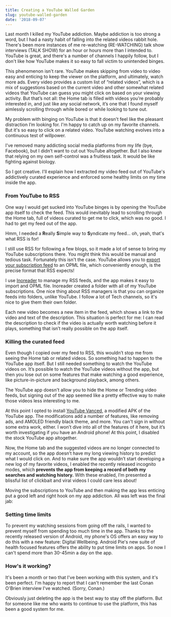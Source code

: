 ```yaml
---
title: Creating a YouTube Walled Garden
slug: youtube-walled-garden
date: '2018-09-07'
---
```


Last month I killed my YouTube addiction. Maybe addiction is too strong a word, but I had a nasty habit of falling into the related videos rabbit hole. There's been more instances of me re-watching (RE-WATCHING) talk show interviews (TALK SHOW) for an hour or hours more than I intended to. YouTube is great, and there's a number of channels I happily follow, but I don't like how YouTube makes it so easy to fall victim to unintended binges.

This phenomenon isn't rare. YouTube makes skipping from video to video easy and enticing to keep the viewer on the platform, and ultimately, watch more ads. Every video provides a custom list of “related videos”, which is a mix of suggestions based on the current video and other somewhat related videos that YouTube can guess you might click on based on your viewing activity. But that’s not all: the Home tab is filled with videos you're probably interested in, and just like any social network, it’s one that I found myself aimlessly scrolling through while bored or while looking to tune out.

My problem with binging on YouTube is that it doesn't feel like the pleasant distraction I’m looking for. I'm happy to catch up on my favorite channels. But it's so easy to click on a related video. YouTube watching evolves into a continuous test of willpower.

I've removed many addicting social media platforms from my life (bye, Facebook), but I didn’t want to cut out YouTube altogether. But I also knew that relying on my own self-control was a fruitless task. It would be like fighting against biology.

So I got creative. I'll explain how I extracted my video feed out of YouTube's addictively curated experience and enforced some healthy limits on my time inside the app.

### From YouTube to RSS

One way I would get sucked into YouTube binges is by opening the YouTube app itself to check the feed. This would inevitably lead to scrolling through the Home tab, full of videos curated to get me to click, which was no good. I had to get my feed out of the app.

Hmm, I needed a **R**eally **S**imple way to **S**yndicate my feed... oh, yeah, that's what RSS is for!

I still use RSS for following a few blogs, so it made a lot of sense to bring my YouTube subscriptions there. You might think this would be manual and tedious task. Fortunately this isn't the case. YouTube allows you to [export your subscription feed](https://www.youtube.com/subscription_manager) to an OPML file, which conveniently enough, is the precise format that RSS expects!

I use [Inoreader](https://www.inoreader.com/) to manage my RSS feeds, and the app makes it easy to import and OPML file. Inoreader created a folder with all of my YouTube subscriptions. One nice thing about RSS managers is that you can organize feeds into folders, unlike YouTube. I follow a lot of Tech channels, so it's nice to give them their own folder.

Each new video becomes a new item in the feed, which shows a link to the video and text of the description. This situation is perfect for me: I can read the description to check if the video is actually worth watching before it plays, something that isn’t really possible on the app itself.

### Killing the curated feed

Even though I copied over my feed to RSS, this wouldn’t stop me from seeing the Home tab or related videos. So something had to happen to the YouTube app itself. But I still needed something to watch the YouTube videos on. It’s possible to watch the YouTube videos without the app, but then you lose out on some features that make watching a good experience, like picture-in-picture and background playback, among others.

The YouTube app doesn't allow you to hide the Home or Trending video feeds, but signing out of the app seemed like a pretty effective way to make those videos less interesting to me.

At this point I opted to install [YouTube Vanced](https://www.xda-developers.com/youtube-vanced-apk/), a modified APK of the YouTube app. The modifications add a number of features, like removing ads, and AMOLED friendly black theme, and more. You can't sign in without some extra work, either. I won’t dive into all of the features of it here, but it’s worth investigating if you have an Android phone! At this point, I disabled the stock YouTube app altogether.

Now, the Home tab and the suggested videos are no longer connected to my account, so the app doesn’t have my long viewing history to predict what I would click on. And to make sure the app wouldn’t start developing a new log of my favorite videos, I enabled the recently released incognito modes, which **prevents the app from keeping a record of both my searches and watching history.** With these enabled, I’m presented a blissful list of clickbait and viral videos I could care less about!

Moving the subscriptions to YouTube and then making the app less enticing put a good left and right hook on my app addiction. All was left was the final jab:

### Setting time limits

To prevent my watching sessions from going off the rails, I wanted to prevent myself from spending too much time in the app. Thanks to the recently released version of Android, my phone's OS offers an easy way to do this with a new feature: Digital Wellbeing. Android Pie's new suite of health focused features offers the ability to put time limits on apps. So now I can't spend more than 30-45min a day on the app.

### How's it working?

It's been a month or two that I've been working with this system, and it's been perfect. I'm happy to report that I can't remember the last Conan O'Brien interview I've watched. (Sorry, Conan.)

Obviously just deleting the app is the best way to stay off the platform. But for someone like me who wants to continue to use the platform, this has been a good system for me.
